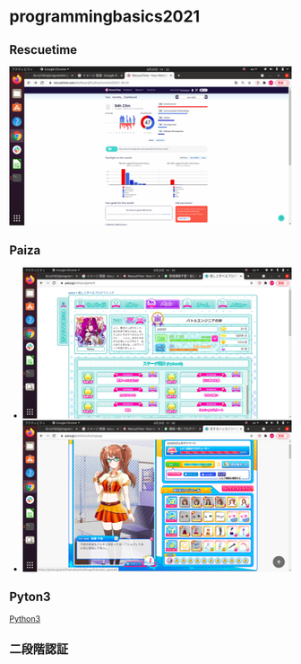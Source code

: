 # programmingbasics2021

## Rescuetime

![Rescuetime](./image/Rescuetime.png)

## Paiza

- ![oshitomanaberu](./image/Osito.png)
- ![恋するハッカソン](./image/Koisuru.png)

## Pyton3

[Python3](https://github.com/itc-s21023/lesson.git)

## 二段階認証
